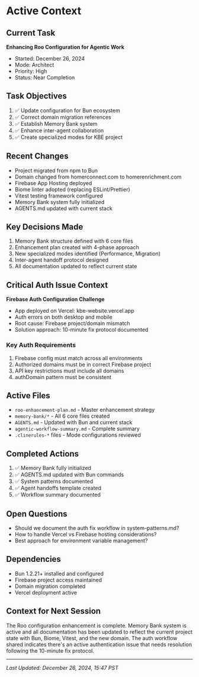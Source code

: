 # Active Context

## Current Task
**Enhancing Roo Configuration for Agentic Work**
- Started: December 26, 2024
- Mode: Architect
- Priority: High
- Status: Near Completion

## Task Objectives
1. ✅ Update configuration for Bun ecosystem
2. ✅ Correct domain migration references
3. ✅ Establish Memory Bank system
4. ✅ Enhance inter-agent collaboration
5. ✅ Create specialized modes for KBE project

## Recent Changes
- Project migrated from npm to Bun
- Domain changed from homerconnect.com to homerenrichment.com
- Firebase App Hosting deployed
- Biome linter adopted (replacing ESLint/Prettier)
- Vitest testing framework configured
- Memory Bank system fully initialized
- AGENTS.md updated with current stack

## Key Decisions Made
1. Memory Bank structure defined with 6 core files
2. Enhancement plan created with 4-phase approach
3. New specialized modes identified (Performance, Migration)
4. Inter-agent handoff protocol designed
5. All documentation updated to reflect current state

## Critical Auth Issue Context
**Firebase Auth Configuration Challenge**
- App deployed on Vercel: kbe-website.vercel.app
- Auth errors on both desktop and mobile
- Root cause: Firebase project/domain mismatch
- Solution approach: 10-minute fix protocol documented

### Key Auth Requirements
1. Firebase config must match across all environments
2. Authorized domains must be in correct Firebase project
3. API key restrictions must include all domains
4. authDomain pattern must be consistent

## Active Files
- `roo-enhancement-plan.md` - Master enhancement strategy
- `memory-bank/*` - All 6 core files created
- `AGENTS.md` - Updated with Bun and current stack
- `agentic-workflow-summary.md` - Complete summary
- `.clinerules-*` files - Mode configurations reviewed

## Completed Actions
1. ✅ Memory Bank fully initialized
2. ✅ AGENTS.md updated with Bun commands
3. ✅ System patterns documented
4. ✅ Agent handoffs template created
5. ✅ Workflow summary documented

## Open Questions
- Should we document the auth fix workflow in system-patterns.md?
- How to handle Vercel vs Firebase hosting considerations?
- Best approach for environment variable management?

## Dependencies
- Bun 1.2.21+ installed and configured
- Firebase project access maintained
- Domain migration completed
- Vercel deployment active

## Context for Next Session
The Roo configuration enhancement is complete. Memory Bank system is active and all documentation has been updated to reflect the current project state with Bun, Biome, Vitest, and the new domain. The auth workflow shared indicates there's an active authentication issue that needs resolution following the 10-minute fix protocol.

---
*Last Updated: December 26, 2024, 15:47 PST*

